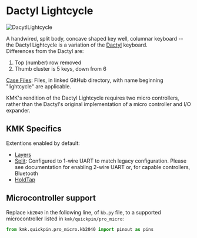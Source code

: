 # Dactyl Lightcycle

![DacytlLightcycle](https://pbs.twimg.com/media/C_lE5BUU0AEufDT?format=jpg)

A handwired, split body, concave shaped key well, columnar keyboard -- the Dactyl Lightcycle is a variation of the [Dactyl](/boards/dactyl/) keyboard.  
Differences from the Dactyl are:
1. Top (number) row removed
2. Thumb cluster is 5 keys, down from 6

[Case Files](https://github.com/adereth/dactyl-keyboard/tree/master/things): Files, in linked GitHub directory, with name beginning "lightcycle" are applicable.

KMK's rendition of the Dactyl Lightcycle requires two micro controllers, rather than the Dactyl's original implementation of a micro controller and I/O expander. 

## KMK Specifics

Extentions enabled by default:
- [Layers](/docs/en/layers.md)
- [Split](/docs/en/split_keyboards.md): Configured to 1-wire UART to match legacy configuration. Please see documentation for enabling 2-wire UART or, for capable controllers, Bluetooth
- [HoldTap](/docs/en/holdtap.md)

## Microcontroller support

Replace `kb2040` in the following line, of `kb.py` file, to a supported microcontroller listed in `kmk/quickpin/pro_micro`:

```python
from kmk.quickpin.pro_micro.kb2040 import pinout as pins
```
